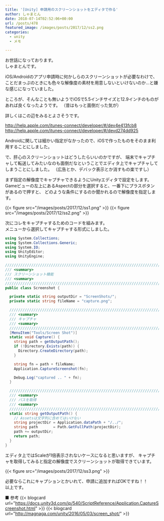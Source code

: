 ```yaml
---
title: '[Unity] 申請用のスクリーンショットをエディタで作る'
author: しゃまとん
date: 2018-07-14T02:52:06+00:00
url: /posts/478
featured_image: /images/posts/2017/12/ss2.png
categories:
  - unity
  - メモ

---
```

お世話になっております。  
しゃまとんです。

iOS/Androidのアプリ申請時に何かしらのスクリーンショットが必要なわけで、
ことだまっぷのときにも色々な解像度の素材を用意しないといけないのか...と嫌な感じになっていました。

ところが、そんなことも無いようでiOSで5.5インチサイズと12.9インチのものがあれば良くなったようです。
（昔はもっと面倒だった気が）

詳しくはこの辺をみるとよさそうです。

<http://help.apple.com/itunes-connect/developer/#/dev4e413fcb8>  
<http://help.apple.com/itunes-connect/developer/#/devd274dd925>

Androidに関しては細かい指定がなかったので、iOSで作ったものをそのまま利用することにしました。

で、肝心のスクリーンショットはどうしたらいいのかですが、
端末でキャプチャして転送してみたいなのも面倒だなということでエディタ上でキャプチャしてしまうことにしました。
（広告とか、デバック表示とか消すもの楽ですし）

まず指定の解像度でキャプチャできるようにUnityエディタで設定をします。  
Gameビューの左上にあるAspectの部分を選択すると、一番下にプラスボタンがあるので押すと、
どのような条件にするのか聞かれるので解像度を指定します。

{{< figure src="/images/posts/2017/12/ss1.png" >}}
{{< figure src="/images/posts/2017/12/ss2.png" >}}

次にコレをキャプチャするためのコードを組みます。  
メニューから選択してキャプチャする形式にしました。

```csharp
using System.Collections;
using System.Collections.Generic;
using System.IO;
using UnityEditor;
using UnityEngine;

/////////////////////////////////////////////////////////////////////////////////////////////////
/// <summary>
/// スクリーンショット機能
/// <summary>
/////////////////////////////////////////////////////////////////////////////////////////////////
public class Screenshot {

  private static string outputDir = "ScreenShots/";
  private static string fileName = "capture.png";

  /////////////////////////////////////////////////////////////////////////////////////////////////
  /// <summary>
  /// キャプチャ
  /// <summary>
  /////////////////////////////////////////////////////////////////////////////////////////////////
  [MenuItem("Tools/Screen Shot")]
  static void Capture() {
    string path = getOutputPath();
    if (!Directory.Exists(path)) {
      Directory.CreateDirectory(path);
    }

    string fn = path + fileName;
    Application.CaptureScreenshot(fn);

    Debug.Log("captured .. " + fn);
  }

  /////////////////////////////////////////////////////////////////////////////////////////////////
  /// <summary>
  /// パスを取得
  /// <summary>
  /////////////////////////////////////////////////////////////////////////////////////////////////
  static string getOutputPath() {
    // Assetsは文字列に含めてはいけない
    string projectDir = Application.dataPath + "/../";
    string path       = Path.GetFullPath(projectDir); 
    path += outputDir;
    return path;
  }
}
```

エディタ上ではScaleが1倍表示されないケースになると思いますが、
キャプチャを取得してみると指定の解像度でスクリーンショットが取得できています。

{{< figure src="/images/posts/2017/12/ss3.png" >}}

必要ならこれにキャプションとかいれて、申請に追加すればOKですね！！  
以上です。

■ 参考
{{< blogcard url="https://docs.unity3d.com/jp/540/ScriptReference/Application.CaptureScreenshot.html" >}}
{{< blogcard url="http://magnaga.com/unity/2016/05/03/screen_shot/" >}}
